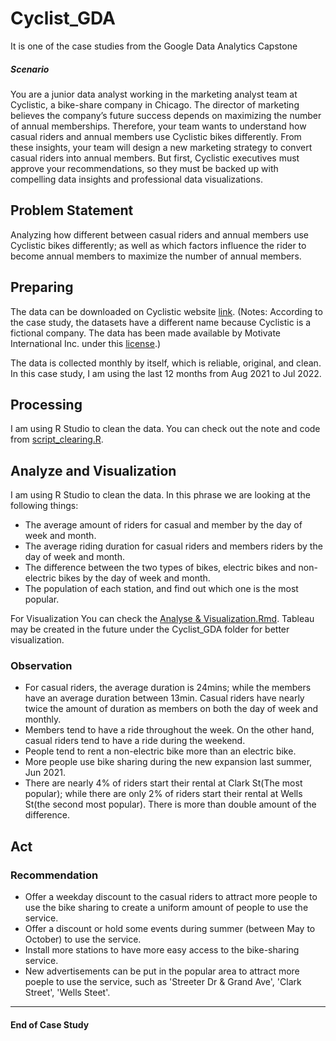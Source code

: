 # Cyclist_GDA
It is one of the case studies from the Google Data Analytics Capstone

##### Scenario
You are a junior data analyst working in the marketing analyst team at Cyclistic, a bike-share company in Chicago. The director
of marketing believes the company’s future success depends on maximizing the number of annual memberships. Therefore,
your team wants to understand how casual riders and annual members use Cyclistic bikes differently. From these insights,
your team will design a new marketing strategy to convert casual riders into annual members. But first, Cyclistic executives
must approve your recommendations, so they must be backed up with compelling data insights and professional data
visualizations.

##  Problem Statement 
Analyzing how different between casual riders and annual members use Cyclistic bikes differently; as well as which factors influence the rider to become annual members to maximize the number of annual members. 

## Preparing

The data can be downloaded on Cyclistic website [link](https://divvy-tripdata.s3.amazonaws.com/index.html). (Notes: According to the case study, the datasets have a different name because Cyclistic is a fictional company. The data has been made available by Motivate International Inc. under this [license](https://ride.divvybikes.com/data-license-agreement).)

The data is collected monthly by itself, which is reliable, original, and clean. In this case study, I am using the last 12 months from Aug 2021 to Jul 2022.

## Processing
I am using R Studio to clean the data. You can check out the note and code from [script_clearing.R](https://github.com/Cliffsiu/Cyclist_GDA/blob/main/clearning_script.Rmd).

## Analyze and Visualization
I am using R Studio to clean the data. In this phrase we are looking at the following things:
* The average amount of riders for casual and member by the day of week and month.
* The average riding duration for casual riders and members riders by the day of week and month.
* The difference between the two types of bikes, electric bikes and non-electric bikes by the day of week and month.
* The population of each station, and find out which one is the most popular.



For Visualization
You can check the [Analyse & Visualization.Rmd](https://github.com/Cliffsiu/Cyclist_GDA/blob/main/Analyse%20%26%20Visualization.Rmd).
Tableau may be created in the future under the Cyclist_GDA folder for better visualization.



### Observation
* For casual riders, the average duration is 24mins; while the members have an average duration between 13min. Casual riders have nearly twice the amount of duration as members on both the day of week and monthly.
* Members tend to have a ride throughout the week. On the other hand, casual riders tend to have a ride during the weekend.
* People tend to rent a non-electric bike more than an electric bike.
* More people use bike sharing during the new expansion last summer, Jun 2021.
* There are nearly 4% of riders start their rental at Clark St(The most popular); while there are only 2% of riders start their rental at Wells St(the second most popular). There is more than double amount of the difference.


## Act
### Recommendation
* Offer a weekday discount to the casual riders to attract more people to use the bike sharing to create a uniform amount of people to use the service.
* Offer a discount or hold some events during summer (between May to October) to use the service.
* Install more stations to have more easy access to the bike-sharing service.
* New advertisements can be put in the popular area to attract more poeple to use the service, such as 'Streeter Dr & Grand Ave', 'Clark Street', 'Wells Steet'. 
----------------------------------------------------


#### End of Case Study



